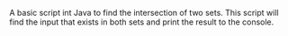 A basic script int Java to find the intersection of two sets.
This script will find the input that exists in both sets and print the result to the console.

